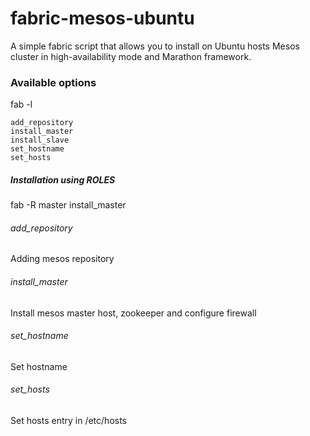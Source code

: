 # fabric-mesos-ubuntu

A simple fabric script that allows you to install on Ubuntu hosts Mesos cluster in high-availability mode and Marathon framework. 

### Available options  

fab -l

    add_repository
    install_master
    install_slave
    set_hostname
    set_hosts

##### Installation using ROLES 

fab -R master install_master

###### add_repository
	
Adding mesos repository 

######	install_master 

Install mesos master host, zookeeper and configure firewall 

######	set_hostname
	
Set hostname 

######	set_hosts

Set hosts entry in /etc/hosts


